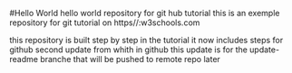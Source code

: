 #Hello World
hello world repository for git hub tutorial
this is an exemple repository for git tutorial on https//:w3schools.com

this repository is built step by step in the tutorial
it now includes steps for github
second update from whith in github
this update is for the update-readme branche that will be pushed to remote repo later
